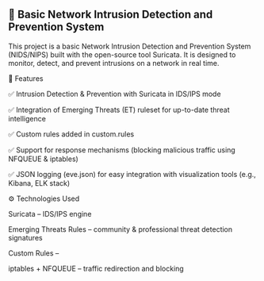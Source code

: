 ## 🚨 Basic Network Intrusion Detection and Prevention System

This project is a basic Network Intrusion Detection and Prevention System (NIDS/NIPS) built with the open-source tool Suricata.
It is designed to monitor, detect, and prevent intrusions on a network in real time.

🔎 Features

✅ Intrusion Detection & Prevention with Suricata in IDS/IPS mode

✅ Integration of Emerging Threats (ET) ruleset for up-to-date threat intelligence

✅ Custom rules added in custom.rules

✅ Support for response mechanisms (blocking malicious traffic using NFQUEUE & iptables)

✅ JSON logging (eve.json) for easy integration with visualization tools (e.g., Kibana, ELK stack)

⚙️ Technologies Used

Suricata – IDS/IPS engine

Emerging Threats Rules – community & professional threat detection signatures

Custom Rules –

iptables + NFQUEUE – traffic redirection and blocking
